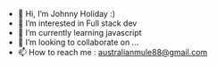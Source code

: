 - 👋 Hi, I’m Johnny Holiday :)
- 👀 I’m interested in Full stack dev
- 🌱 I’m currently learning javascript
- 💞️ I’m looking to collaborate on ...
- 📫 How to reach me : australianmule88@gmail.com

<!---
Jonathan-YT/Jonathan-YT is a ✨ special ✨ repository because its `README.md` (this file) appears on your GitHub profile.
You can click the Preview link to take a look at your changes.
--->
